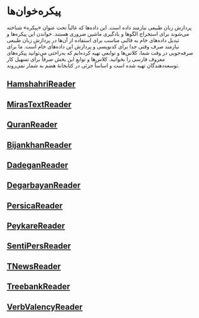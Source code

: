 # پیکره‌خوان‌ها

پردازش زبان طبیعی نیازمند داده است. این داده‌ها که غالباً تحت عنوان «پیکره»
شناخته می‌شوند برای استخراج الگوها و یادگیری ماشین ضروری هستند. خواندن این
پیکره‌ها و تبدیل داده‌های خام به قالبی مناسب برای استفاده از آن‌ها در پردازش
زبان طبیعی نیازمند صرف وقتی جدا برای کدنویسی و پردازش این داده‌های خام است. ما
برای صرفه‌جویی در وقت شما، کلاس‌ها و توابعی تهیه کرده‌ایم که به‌راحتی می‌توانید
پیکره‌های معروف فارسی را بخوانید. کلاس‌ها و توابعِ این بخش صرفاً برای تسهیل کار
توسعه‌دهندگان تهیه شده است و اساساً جزئی در کتابخانهٔ هضم به شمار نمی‌روند.

## [HamshahriReader](./hamshahri_reader.md)

## [MirasTextReader](./mirastext_reader.md)

## [QuranReader](./quran_reader.md)

## [BijankhanReader](./bijankhan_reader.md)

## [DadeganReader](./dadegan_reader.md)

## [DegarbayanReader](./degarbayan_reader.md)

## [PersicaReader](./persica_reader.md)

## [PeykareReader](./peykare_reader.md)

## [SentiPersReader](./sentipers_reader.md)

## [TNewsReader](./tnews_reader.md)

## [TreebankReader](./treebank_reader.md)

## [VerbValencyReader](./verbvalency_reader.md)
